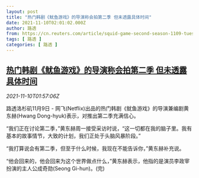 ```yaml
---
layout: post
title: "热门韩剧《鱿鱼游戏》的导演称会拍第二季 但未透露具体时间"
date: 2021-11-10T02:01:02.000Z
author: 路透
from: https://cn.reuters.com/article/squid-game-second-season-1109-tues-idCNKBS2HV05D
tags: [ 路透 ]
categories: [ 路透 ]
---
```

<!--1636509662000-->
[热门韩剧《鱿鱼游戏》的导演称会拍第二季 但未透露具体时间](https://cn.reuters.com/article/squid-game-second-season-1109-tues-idCNKBS2HV05D)
------

<div>
<div><i>2021-11-10T01:57:06Z</i></div><p>路透洛杉矶11月9日 - 网飞(Netflix)出品的热门韩剧《鱿鱼游戏》的导演兼编剧黄东赫(Hwang Dong-hyuk)表示，对推出第二季充满信心。</p><p>“我们正在讨论第二季，”黄东赫周一接受采访时说，“这一切都在我的脑子里。我有基本的故事情节，大致的计划，我们正处于头脑风暴阶段。”</p><p>“我打算说会有第二季，但至于什么时候，我现在不能告诉你，”黄东赫补充说。</p><p>“他会回来的，他会回来为这个世界做点什么，”黄东赫表示，他指的是演员李政宰扮演的主人公成奇勋(Seong Gi-hun)。(完)</p>
</div>
